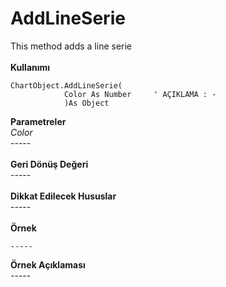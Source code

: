 # AddLineSerie

This method adds a line serie\
\
**Kullanımı**

```
ChartObject.AddLineSerie(
			Color As Number     ' AÇIKLAMA : -
			)As Object
```

**Parametreler**\
_Color_\
\-----\
\
**Geri Dönüş Değeri**\
\-----\
\
**Dikkat Edilecek Hususlar**\
\-----\
\
**Örnek**

```
-----
```

**Örnek Açıklaması**\
\-----
